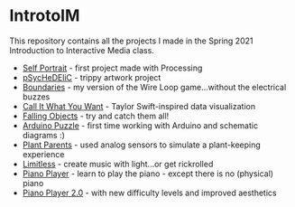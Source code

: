 # IntrotoIM
This repository contains all the projects I made in the Spring 2021 Introduction to Interactive Media class.
<ul>
  <li><a href="/January%2026">Self Portrait</a> - first project made with Processing</li>
  <li><a href="/February2">pSycHeDEliC</a> - trippy artwork project</li>
  <li><a href="/February9">Boundaries</a> - my version of the Wire Loop game...without the electrical buzzes</li>
  <li><a href="/February16">Call It What You Want</a> - Taylor Swift-inspired data visualization</li>
  <li><a href="/midtermProject">Falling Objects</a> - try and catch them all!</li>
  <li><a href="/March23">Arduino Puzzle</a> - first time working with Arduino and schematic diagrams :)</li>
  <li><a href="/March30">Plant Parents</a> - used analog sensors to simulate a plant-keeping experience</li>
  <li><a href="/April6">Limitless</a> - create music with light...or get rickrolled</li>
  <li><a href="/April13">Piano Player</a> - learn to play the piano - except there is no (physical) piano</li>
  <li><a href="/finalProject">Piano Player 2.0</a> - with new difficulty levels and improved aesthetics</li>
</ul>
